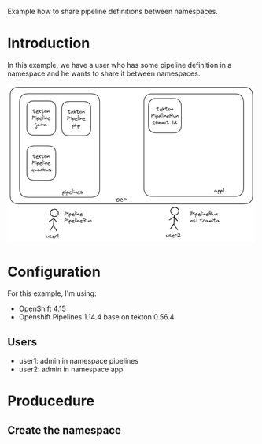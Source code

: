 Example how to share pipeline definitions between namespaces.

# Introduction

In this example, we have a user who has some pipeline definition in a namespace and he wants to share it between namespaces. 

![Architecture](images/architecture.png)

# Configuration

For this example, I'm using:
* OpenShift 4.15
* Openshift Pipelines 1.14.4 base on tekton 0.56.4

## Users

* user1: admin in namespace pipelines
* user2: admin in namespace app

# Producedure

## Create the namespace

